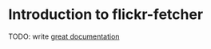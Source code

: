 # Introduction to flickr-fetcher

TODO: write [great documentation](http://jacobian.org/writing/what-to-write/)
